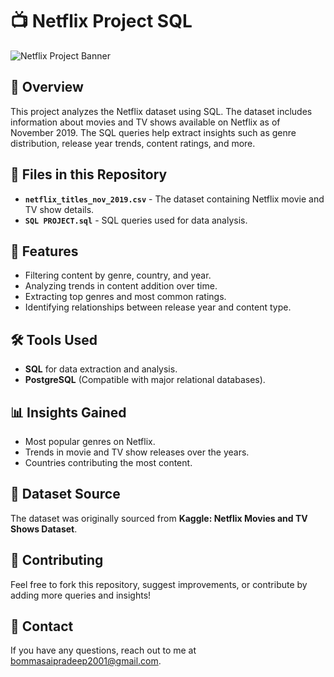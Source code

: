 # 📺 Netflix Project SQL  
![Netflix Project Banner](https://source.unsplash.com/1600x900/?netflix,movies)
## 📌 Overview  
This project analyzes the Netflix dataset using SQL. The dataset includes information about movies and TV shows available on Netflix as of November 2019. The SQL queries help extract insights such as genre distribution, release year trends, content ratings, and more.  

## 📂 Files in this Repository  
- **`netflix_titles_nov_2019.csv`** - The dataset containing Netflix movie and TV show details.  
- **`SQL PROJECT.sql`** - SQL queries used for data analysis.  

## 🚀 Features  
- Filtering content by genre, country, and year.  
- Analyzing trends in content addition over time.  
- Extracting top genres and most common ratings.  
- Identifying relationships between release year and content type.  

## 🛠 Tools Used  
- **SQL** for data extraction and analysis.  
- **PostgreSQL** (Compatible with major relational databases).  

## 📊 Insights Gained  
- Most popular genres on Netflix.  
- Trends in movie and TV show releases over the years.  
- Countries contributing the most content.  

## 📜 Dataset Source  
The dataset was originally sourced from **Kaggle: Netflix Movies and TV Shows Dataset**.  

## 🤝 Contributing  
Feel free to fork this repository, suggest improvements, or contribute by adding more queries and insights!  

## 📧 Contact  
If you have any questions, reach out to me at bommasaipradeep2001@gmail.com.  
